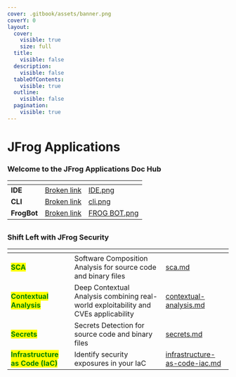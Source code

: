 ```yaml
---
cover: .gitbook/assets/banner.png
coverY: 0
layout:
  cover:
    visible: true
    size: full
  title:
    visible: false
  description:
    visible: false
  tableOfContents:
    visible: true
  outline:
    visible: false
  pagination:
    visible: true
---
```


# JFrog Applications



### &#x20;Welcome to the JFrog Applications Doc Hub

<table data-view="cards" data-full-width="true"><thead><tr><th></th><th data-hidden data-card-target data-type="content-ref"></th><th data-hidden data-card-cover data-type="files"></th></tr></thead><tbody><tr><td><strong>IDE</strong></td><td><a href="broken-reference">Broken link</a></td><td><a href=".gitbook/assets/IDE.png">IDE.png</a></td></tr><tr><td><strong>CLI</strong></td><td><a href="broken-reference">Broken link</a></td><td><a href=".gitbook/assets/cli.png">cli.png</a></td></tr><tr><td><strong>FrogBot</strong></td><td><a href="broken-reference">Broken link</a></td><td><a href=".gitbook/assets/FROG BOT.png">FROG BOT.png</a></td></tr></tbody></table>

##

### &#x20;                                                **Shift Left with JFrog Security**

<table data-view="cards" data-full-width="true"><thead><tr><th></th><th></th><th data-hidden data-card-target data-type="content-ref"></th></tr></thead><tbody><tr><td><mark style="color:green;"><strong>SCA</strong></mark></td><td>Software Composition Analysis for source code and binary files</td><td><a href="jfrog-security-for-developers/features/sca.md">sca.md</a></td></tr><tr><td><mark style="color:green;"><strong>Contextual Analysis</strong></mark></td><td>Deep Contextual Analysis combining real-world exploitability and CVEs applicability</td><td><a href="jfrog-security-for-developers/features/contextual-analysis.md">contextual-analysis.md</a></td></tr><tr><td><mark style="color:green;"><strong>Secrets</strong></mark></td><td>Secrets Detection for source code and binary files </td><td><a href="jfrog-security-for-developers/features/secrets.md">secrets.md</a></td></tr><tr><td><mark style="color:green;"><strong>Infrastructure as Code (IaC)</strong></mark></td><td>Identify security exposures in your IaC </td><td><a href="jfrog-security-for-developers/features/infrastructure-as-code-iac.md">infrastructure-as-code-iac.md</a></td></tr></tbody></table>
